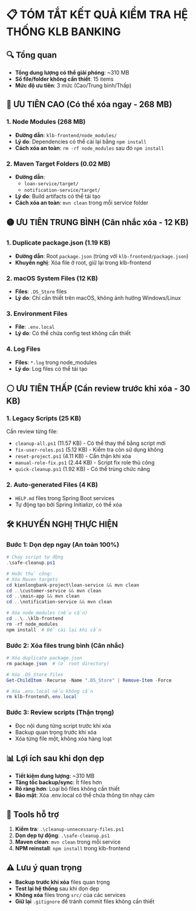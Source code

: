 # 📋 TÓM TẮT KẾT QUẢ KIỂM TRA HỆ THỐNG KLB BANKING

## 🔍 Tổng quan
- **Tổng dung lượng có thể giải phóng**: ~310 MB
- **Số file/folder không cần thiết**: 15 items
- **Mức độ ưu tiên**: 3 mức (Cao/Trung bình/Thấp)

## 🔴 ƯU TIÊN CAO (Có thể xóa ngay - 268 MB)

### 1. Node Modules (268 MB)
- **Đường dẫn**: `klb-frontend/node_modules/`
- **Lý do**: Dependencies có thể cài lại bằng `npm install`
- **Cách xóa an toàn**: `rm -rf node_modules` sau đó `npm install`

### 2. Maven Target Folders (0.02 MB)
- **Đường dẫn**: 
  - `loan-service/target/`
  - `notification-service/target/`
- **Lý do**: Build artifacts có thể tái tạo
- **Cách xóa an toàn**: `mvn clean` trong mỗi service folder

## 🟡 ƯU TIÊN TRUNG BÌNH (Cân nhắc xóa - 12 KB)

### 1. Duplicate package.json (1.19 KB)
- **Đường dẫn**: Root `package.json` (trùng với `klb-frontend/package.json`)
- **Khuyến nghị**: Xóa file ở root, giữ lại trong klb-frontend

### 2. macOS System Files (12 KB)
- **Files**: `.DS_Store` files
- **Lý do**: Chỉ cần thiết trên macOS, không ảnh hưởng Windows/Linux

### 3. Environment Files
- **File**: `.env.local`
- **Lý do**: Có thể chứa config test không cần thiết

### 4. Log Files
- **Files**: `*.log` trong node_modules
- **Lý do**: Log files có thể tái tạo

## ⚪ ƯU TIÊN THẤP (Cần review trước khi xóa - 30 KB)

### 1. Legacy Scripts (25 KB)
Cần review từng file:
- `cleanup-all.ps1` (11.57 KB) - Có thể thay thế bằng script mới
- `fix-user-roles.ps1` (5.12 KB) - Kiểm tra còn sử dụng không
- `reset-project.ps1` (4.11 KB) - Cẩn thận khi xóa
- `manual-role-fix.ps1` (2.44 KB) - Script fix role thủ công
- `quick-cleanup.ps1` (1.92 KB) - Có thể trùng chức năng

### 2. Auto-generated Files (4 KB)
- `HELP.md` files trong Spring Boot services
- Tự động tạo bởi Spring Initializr, có thể xóa

## 🛠️ KHUYẾN NGHỊ THỰC HIỆN

### Bước 1: Dọn dẹp ngay (An toàn 100%)
```powershell
# Chạy script tự động
.\safe-cleanup.ps1

# Hoặc thủ công:
# Xóa Maven targets
cd kienlongbank-project\loan-service && mvn clean
cd ..\customer-service && mvn clean
cd ..\main-app && mvn clean  
cd ..\notification-service && mvn clean

# Xóa node_modules (nếu cần)
cd ..\..\klb-frontend
rm -rf node_modules
npm install  # Để cài lại khi cần
```

### Bước 2: Xóa files trung bình (Cân nhắc)
```powershell
# Xóa duplicate package.json
rm package.json  # (ở root directory)

# Xóa .DS_Store files
Get-ChildItem -Recurse -Name ".DS_Store" | Remove-Item -Force

# Xóa .env.local nếu không cần
rm klb-frontend\.env.local
```

### Bước 3: Review scripts (Thận trọng)
- Đọc nội dung từng script trước khi xóa
- Backup quan trọng trước khi xóa
- Xóa từng file một, không xóa hàng loạt

## 📊 Lợi ích sau khi dọn dẹp
- **Tiết kiệm dung lượng**: ~310 MB
- **Tăng tốc backup/sync**: Ít files hơn
- **Rõ ràng hơn**: Loại bỏ files không cần thiết
- **Bảo mật**: Xóa .env.local có thể chứa thông tin nhạy cảm

## 🔧 Tools hỗ trợ
1. **Kiểm tra**: `.\cleanup-unnecessary-files.ps1`
2. **Dọn dẹp tự động**: `.\safe-cleanup.ps1`
3. **Maven clean**: `mvn clean` trong mỗi service
4. **NPM reinstall**: `npm install` trong klb-frontend

## ⚠️ Lưu ý quan trọng
- **Backup trước khi xóa** files quan trọng
- **Test lại hệ thống** sau khi dọn dẹp
- **Không xóa** files trong `src/` của các services
- **Giữ lại** `.gitignore` để tránh commit files không cần thiết
